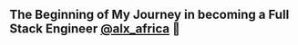 ## The Beginning of My Journey in becoming a Full Stack Engineer [@alx_africa](https://twitter.com/alx_africa) :rocket:
